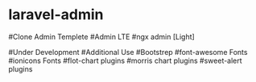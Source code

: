 # laravel-admin
#Clone Admin Templete 
#Admin LTE
#ngx admin [Light]

#Under Development
#Additional Use
#Bootstrep 
#font-awesome Fonts
#ionicons Fonts
#flot-chart plugins
#morris chart plugins
#sweet-alert plugins
